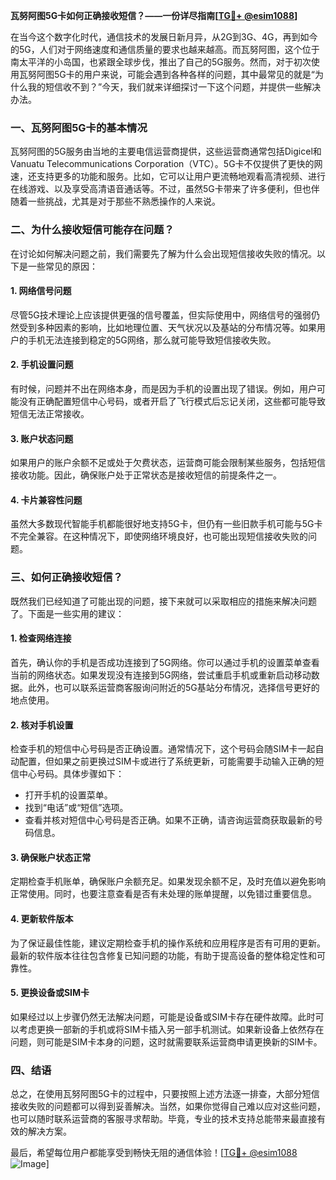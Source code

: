 **瓦努阿图5G卡如何正确接收短信？——一份详尽指南[[TG💪+ @esim1088](https://t.me/s/esim1088)]**

在当今这个数字化时代，通信技术的发展日新月异，从2G到3G、4G，再到如今的5G，人们对于网络速度和通信质量的要求也越来越高。而瓦努阿图，这个位于南太平洋的小岛国，也紧跟全球步伐，推出了自己的5G服务。然而，对于初次使用瓦努阿图5G卡的用户来说，可能会遇到各种各样的问题，其中最常见的就是“为什么我的短信收不到？”今天，我们就来详细探讨一下这个问题，并提供一些解决办法。

### 一、瓦努阿图5G卡的基本情况

瓦努阿图的5G服务由当地的主要电信运营商提供，这些运营商通常包括Digicel和Vanuatu Telecommunications Corporation（VTC）。5G卡不仅提供了更快的网速，还支持更多的功能和服务。比如，它可以让用户更流畅地观看高清视频、进行在线游戏、以及享受高清语音通话等。不过，虽然5G卡带来了许多便利，但也伴随着一些挑战，尤其是对于那些不熟悉操作的人来说。

### 二、为什么接收短信可能存在问题？

在讨论如何解决问题之前，我们需要先了解为什么会出现短信接收失败的情况。以下是一些常见的原因：

#### 1. 网络信号问题
尽管5G技术理论上应该提供更强的信号覆盖，但实际使用中，网络信号的强弱仍然受到多种因素的影响，比如地理位置、天气状况以及基站的分布情况等。如果用户的手机无法连接到稳定的5G网络，那么就可能导致短信接收失败。

#### 2. 手机设置问题
有时候，问题并不出在网络本身，而是因为手机的设置出现了错误。例如，用户可能没有正确配置短信中心号码，或者开启了飞行模式后忘记关闭，这些都可能导致短信无法正常接收。

#### 3. 账户状态问题
如果用户的账户余额不足或处于欠费状态，运营商可能会限制某些服务，包括短信接收功能。因此，确保账户处于正常状态是接收短信的前提条件之一。

#### 4. 卡片兼容性问题
虽然大多数现代智能手机都能很好地支持5G卡，但仍有一些旧款手机可能与5G卡不完全兼容。在这种情况下，即使网络环境良好，也可能出现短信接收失败的问题。

### 三、如何正确接收短信？

既然我们已经知道了可能出现的问题，接下来就可以采取相应的措施来解决问题了。下面是一些实用的建议：

#### 1. 检查网络连接
首先，确认你的手机是否成功连接到了5G网络。你可以通过手机的设置菜单查看当前的网络状态。如果发现没有连接到5G网络，尝试重启手机或重新启动移动数据。此外，也可以联系运营商客服询问附近的5G基站分布情况，选择信号更好的地点使用。

#### 2. 核对手机设置
检查手机的短信中心号码是否正确设置。通常情况下，这个号码会随SIM卡一起自动配置，但如果之前更换过SIM卡或进行了系统更新，可能需要手动输入正确的短信中心号码。具体步骤如下：
- 打开手机的设置菜单。
- 找到“电话”或“短信”选项。
- 查看并核对短信中心号码是否正确。如果不正确，请咨询运营商获取最新的号码信息。

#### 3. 确保账户状态正常
定期检查手机账单，确保账户余额充足。如果发现余额不足，及时充值以避免影响正常使用。同时，也要注意查看是否有未处理的账单提醒，以免错过重要信息。

#### 4. 更新软件版本
为了保证最佳性能，建议定期检查手机的操作系统和应用程序是否有可用的更新。最新的软件版本往往包含修复已知问题的功能，有助于提高设备的整体稳定性和可靠性。

#### 5. 更换设备或SIM卡
如果经过以上步骤仍然无法解决问题，可能是设备或SIM卡存在硬件故障。此时可以考虑更换一部新的手机或将SIM卡插入另一部手机测试。如果新设备上依然存在问题，则可能是SIM卡本身的问题，这时就需要联系运营商申请更换新的SIM卡。

### 四、结语

总之，在使用瓦努阿图5G卡的过程中，只要按照上述方法逐一排查，大部分短信接收失败的问题都可以得到妥善解决。当然，如果你觉得自己难以应对这些问题，也可以随时联系运营商的客服寻求帮助。毕竟，专业的技术支持总能带来最直接有效的解决方案。

最后，希望每位用户都能享受到畅快无阻的通信体验！[[TG💪+ @esim1088](https://t.me/s/esim1088) ![Image](https://i.postimg.cc/4NQfJmqS/Snipaste-2025-05-13-00-14-12.png)]